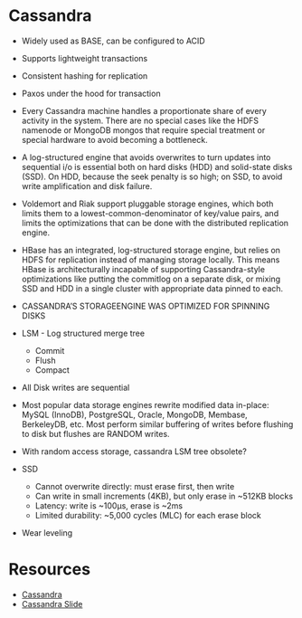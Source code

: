 # Cassandra

- Widely used as BASE, can be configured to ACID
- Supports lightweight transactions
- Consistent hashing for replication
- Paxos under the hood for transaction


- Every Cassandra machine handles a proportionate share of every activity in the system. There are no special cases like the HDFS namenode or MongoDB mongos that require special treatment or special hardware to avoid becoming a bottleneck.
- A log-structured engine that avoids overwrites to turn updates into sequential i/o is essential both on hard disks (HDD) and solid-state disks (SSD). On HDD, because the seek penalty is so high; on SSD, to avoid write amplification and disk failure.
- Voldemort and Riak support pluggable storage engines, which both limits them to a lowest-common-denominator of key/value pairs, and limits the optimizations that can be done with the distributed replication engine.
- HBase has an integrated, log-structured storage engine, but relies on HDFS for replication instead of managing storage locally. This means HBase is architecturally incapable of supporting Cassandra-style optimizations like putting the commitlog on a separate disk, or mixing SSD and HDD in a single cluster with appropriate data pinned to each.



- CASSANDRA’S STORAGEENGINE WAS OPTIMIZED FOR SPINNING DISKS
- LSM - Log structured merge tree
    - Commit
    - Flush
    - Compact
- All Disk writes are sequential
- Most popular data storage engines rewrite modified data in-place: MySQL (InnoDB), PostgreSQL, Oracle, MongoDB, Membase, BerkeleyDB, etc. Most perform similar buffering of writes before flushing to disk but flushes are RANDOM writes. 
- With random access storage, cassandra LSM tree obsolete?
- SSD 
    - Cannot overwrite directly: must erase first, then write
    - Can write in small increments (4KB), but only erase in ~512KB blocks
    - Latency: write is ~100µs, erase is ~2ms
    - Limited durability: ~5,000 cycles (MLC) for each erase block
- Wear leveling    

# Resources

- [Cassandra](https://www.datastax.com/blog/2012-review-performance)
- [Cassandra Slide](https://www.slideshare.net/rbranson/cassandra-and-solid-state-drives)